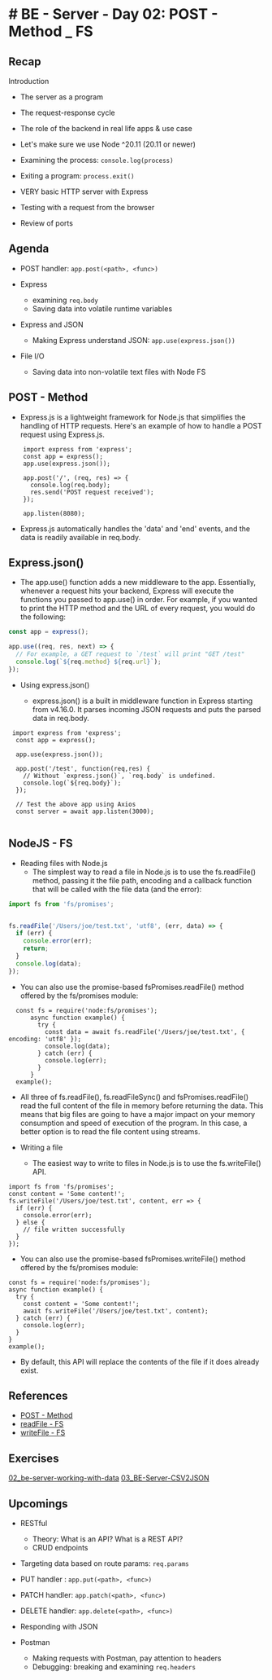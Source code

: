 # # BE - Server - Day 02: POST - Method \_ FS

## Recap

Introduction

- The server as a program
- The request-response cycle
- The role of the backend in real life apps & use case
- Let's make sure we use Node ^20.11 (20.11 or newer)
- Examining the process: `console.log(process)`
- Exiting a program: `process.exit()`

- VERY basic HTTP server with Express
- Testing with a request from the browser
- Review of ports

## Agenda

- POST handler: `app.post(<path>, <func>)`

- Express

  - examining `req.body`
  - Saving data into volatile runtime variables

- Express and JSON
  - Making Express understand JSON: `app.use(express.json())`

  
- File I/O
  - Saving data into non-volatile text files with Node FS

## POST - Method

- Express.js is a lightweight framework for Node.js that simplifies the handling of HTTP requests. Here's an example of how to handle a POST request using Express.js.

```JS
    import express from 'express';
    const app = express();
    app.use(express.json());

    app.post('/', (req, res) => {
      console.log(req.body);
      res.send('POST request received');
    });

    app.listen(8080);
```

- Express.js automatically handles the 'data' and 'end' events, and the data is readily available in req.body.

## Express.json()

- The app.use() function adds a new middleware to the app. Essentially, whenever a request hits your backend, Express will execute the functions you passed to app.use() in order. For example, if you wanted to print the HTTP method and the URL of every request, you would do the following:

```js
const app = express();

app.use((req, res, next) => {
  // For example, a GET request to `/test` will print "GET /test"
  console.log(`${req.method} ${req.url}`);
});
```

- Using express.json()

  - express.json() is a built in middleware function in Express starting from v4.16.0. It parses incoming JSON requests and puts the parsed data in req.body.

```JS
 import express from 'express';
  const app = express();

  app.use(express.json());

  app.post('/test', function(req,res) {
    // Without `express.json()`, `req.body` is undefined.
    console.log(`${req.body}`);
  });

  // Test the above app using Axios
  const server = await app.listen(3000);


```

## NodeJS - FS

- Reading files with Node.js
  - The simplest way to read a file in Node.js is to use the fs.readFile() method, passing it the file path, encoding and a callback function that will be called with the file data (and the error):

```js
import fs from 'fs/promises';


fs.readFile('/Users/joe/test.txt', 'utf8', (err, data) => {
  if (err) {
    console.error(err);
    return;
  }
  console.log(data);
});
```

- You can also use the promise-based fsPromises.readFile() method offered by the fs/promises module:

```JS
  const fs = require('node:fs/promises');
      async function example() {
        try {
          const data = await fs.readFile('/Users/joe/test.txt', { encoding: 'utf8' });
          console.log(data);
        } catch (err) {
          console.log(err);
        }
      }
  example();
```

- All three of fs.readFile(), fs.readFileSync() and fsPromises.readFile() read the full content of the file in memory before returning the data.
  This means that big files are going to have a major impact on your memory consumption and speed of execution of the program.
  In this case, a better option is to read the file content using streams.

- Writing a file
  - The easiest way to write to files in Node.js is to use the fs.writeFile() API.

```JS
import fs from 'fs/promises';
const content = 'Some content!';
fs.writeFile('/Users/joe/test.txt', content, err => {
  if (err) {
    console.error(err);
  } else {
    // file written successfully
  }
});
```

  - You can also use the promise-based fsPromises.writeFile() method offered by the fs/promises module:

  ```JS
  const fs = require('node:fs/promises');
  async function example() {
    try {
      const content = 'Some content!';
      await fs.writeFile('/Users/joe/test.txt', content);
    } catch (err) {
      console.log(err);
    }
  }
  example();
  ```
  - By default, this API will replace the contents of the file if it does 
  already exist.


## References


- [POST - Method](https://masteringjs.io/tutorials/express/post)
- [readFile - FS](https://nodejs.org/en/learn/manipulating-files/reading-files-with-nodejs)
- [writeFile - FS](https://nodejs.org/en/learn/manipulating-files/writing-files-with-nodejs)



## Exercises

[02_be-server-working-with-data](https://classroom.github.com/a/Mldqdgjr)
[03_BE-Server-CSV2JSON](https://classroom.github.com/a/pG06GfCz)

## Upcomings

- RESTful

  - Theory: What is an API? What is a REST API?
  - CRUD endpoints



- Targeting data based on route params: `req.params`
- PUT handler : `app.put(<path>, <func>)`
- PATCH handler: `app.patch(<path>, <func>)`
- DELETE handler: `app.delete(<path>, <func>)`
- Responding with JSON

- Postman
  - Making requests with Postman, pay attention to headers
  - Debugging: breaking and examining `req.headers`
